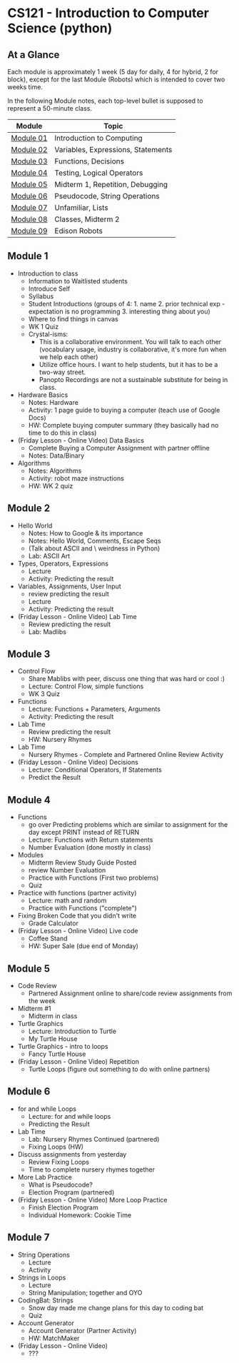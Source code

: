 # CS121 - Introduction to Computer Science (python)

## At a Glance

Each module is approximately 1 week (5 day for daily, 4 for hybrid, 2 for block), except for the last Module (Robots) which is intended to cover two weeks time.

In the following Module notes, each top-level bullet is supposed to represent a 50-minute class.

| Module                | Topic
|---------------------|-----------------------------------------
| [Module 01](#Module-1)  | Introduction to Computing
| [Module 02](#Module-2)  | Variables, Expressions, Statements
| [Module 03](#Module-3)  | Functions, Decisions
| [Module 04](#Module-4)  | Testing, Logical Operators
| [Module 05](#Module-5)  | Midterm 1, Repetition, Debugging
| [Module 06](#Module-6)  | Pseudocode, String Operations
| [Module 07](#Module-7)  | Unfamiliar, Lists
| [Module 08](#Module-8)  | Classes, Midterm 2
| [Module 09](#Module-9)  | Edison Robots

## Module 1

+ Introduction to class
  - Information to Waitlisted students
  - Introduce Self
  - Syllabus
  - Student Introductions (groups of 4: 1. name 2. prior technical exp - expectation is no programming 3. interesting thing about you)
  - Where to find things in canvas
  - WK 1 Quiz
  - Crystal-isms:
    - This is a collaborative environment. You will talk to each other (vocabulary usage, industry is collaborative, it's more fun when we help each other)
    - Utilize office hours. I want to help students, but it has to be a two-way street.
    - Panopto Recordings are not a sustainable substitute for being in class.
+ Hardware Basics
  - Notes: Hardware
  - Activity: 1 page guide to buying a computer (teach use of Google Docs)
  - HW: Complete buying computer summary (they basically had no time to do this in class)
+ (Friday Lesson - Online Video) Data Basics
  - Complete Buying a Computer Assignment with partner offline
  - Notes: Data/Binary
+ Algorithms
  - Notes: Algorithms
  - Activity: robot maze instructions
  - HW: WK 2 quiz

## Module 2
+ Hello World
  - Notes: How to Google & its importance
  - Notes: Hello World, Comments, Escape Seqs
  - (Talk about ASCII and \\ weirdness in Python)
  - Lab: ASCII Art
+ Types, Operators, Expressions
  - Lecture
  - Activity: Predicting the result
+ Variables, Assignments, User Input
  - review predicting the result
  - Lecture
  - Activity: Predicting the result
+ (Friday Lesson - Online Video) Lab Time
  - Review predicting the result
  - Lab: Madlibs

## Module 3
+ Control Flow
  - Share Mablibs with peer, discuss one thing that was hard or cool :)
  - Lecture: Control Flow, simple functions
  - WK 3 Quiz
+ Functions
  - Lecture: Functions + Parameters, Arguments
  - Activity: Predicting the result
+ Lab Time
  - Review predicting the result
  - HW: Nursery Rhymes
+ Lab Time
  - Nursery Rhymes - Complete and Partnered Online Review Activity
+ (Friday Lesson - Online Video) Decisions
  - Lecture: Conditional Operators, If Statements
  - Predict the Result

## Module 4
+ Functions
  - go over Predicting problems which are similar to assignment for the day except PRINT instead of RETURN
  - Lecture: Functions with Return statements
  - Number Evaluation (done mostly in class)
+ Modules
  - Midterm Review Study Guide Posted
  - review Number Evaluation
  - Practice with Functions (First two problems)
  - Quiz
+ Practice with functions (partner activity)
  - Lecture: math and random
  - Practice with Functions ("complete")
+ Fixing Broken Code that you didn't write
  - Grade Calculator
+ (Friday Lesson - Online Video) Live code
  - Coffee Stand
  - HW: Super Sale (due end of Monday)

## Module 5
+ Code Review
  - Partnered Assignment online to share/code review assignments from the week
+ Midterm \#1
  - Midterm in class
+ Turtle Graphics
  - Lecture: Introduction to Turtle
  - My Turtle House
+ Turtle Graphics - intro to loops
  - Fancy Turtle House
+ (Friday Lesson - Online Video) Repetition
  - Turtle Loops (figure out something to do with online partners)

## Module 6
+ for and while Loops
  - Lecture: for and while loops
  - Predicting the Result
+ Lab Time
  - Lab: Nursery Rhymes Continued (partnered)
  - Fixing Loops (HW)
+ Discuss assignments from yesterday
  - Review Fixing Loops
  - Time to complete nursery rhymes together
+ More Lab Practice
  - What is Pseudocode?
  - Election Program (partnered)
+ (Friday Lesson - Online Video) More Loop Practice
  - Finish Election Program
  - Individual Homework: Cookie Time

## Module 7
+ String Operations
  - Lecture
  - Activity
+ Strings in Loops
  - Lecture
  - String Manipulation; together and OYO
+ CodingBat: Strings
  - Snow day made me change plans for this day to coding bat
  - Quiz
+ Account Generator
  - Account Generator (Partner Activity)
  - HW: MatchMaker
+ (Friday Lesson - Online Video)
  - ???

<!-- STILL NEED TO RESTRUCTURE THE REST...

## Module 8
+ Lists
  - Lecture
  - Activity
+ Practice Time
  - More Practice with Lists
  - Coding Bat: Lists
+ Live code
  - Movie Theater
+ Lab Time
  - Holiday Shopping in partners
+ Lab Time
  - Holiday Shopping Continued
  - Lab: GPA Reporter

## Module 9
+ NO CLASS - Labor Day
+ NO CLASS - Crystal takes a personal day
+ Robot Introduction / Study Questions
+ EdPy Lessons 1-5
+ Midterm \#2 (Friday?)
  - MC Exam

## Module 10
+ EdPy Lessons 6-9 (optional 10)

## Module 11 (4 days)
+ Project Work

## Final Project
+ Presenting Project

-->
